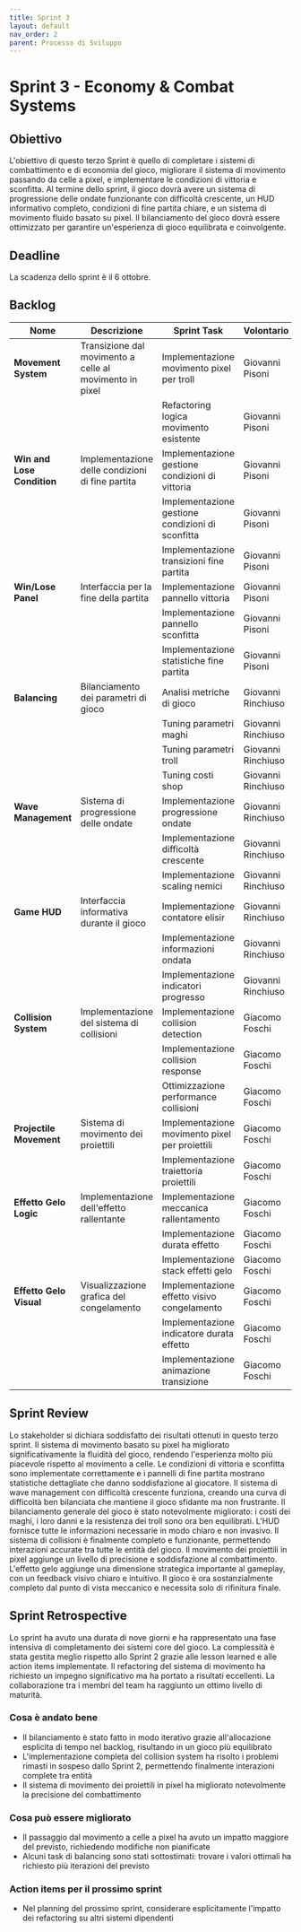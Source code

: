 ```yaml
---
title: Sprint 3
layout: default
nav_order: 2
parent: Processo di Sviluppo
---
```


# Sprint 3 - Economy & Combat Systems

## Obiettivo

L'obiettivo di questo terzo Sprint è quello di completare i sistemi di combattimento e di economia del gioco, migliorare il sistema di movimento passando da celle a pixel, e implementare le condizioni di vittoria e sconfitta. Al termine dello sprint, il gioco dovrà avere un sistema di progressione delle ondate funzionante con difficoltà crescente, un HUD informativo completo, condizioni di fine partita chiare, e un sistema di movimento fluido basato su pixel. Il bilanciamento del gioco dovrà essere ottimizzato per garantire un'esperienza di gioco equilibrata e coinvolgente.

## Deadline

La scadenza dello sprint è il 6 ottobre.

## Backlog

| Nome | Descrizione | Sprint Task | Volontario |
|------|-------------|-------------|------------|
| **Movement System** | Transizione dal movimento a celle al movimento in pixel | Implementazione movimento pixel per troll | Giovanni Pisoni |
| | | Refactoring logica movimento esistente | Giovanni Pisoni |
| **Win and Lose Condition** | Implementazione delle condizioni di fine partita | Implementazione gestione condizioni di vittoria | Giovanni Pisoni |
| | | Implementazione gestione condizioni di sconfitta | Giovanni Pisoni |
| | | Implementazione transizioni fine partita | Giovanni Pisoni |
| **Win/Lose Panel** | Interfaccia per la fine della partita | Implementazione pannello vittoria | Giovanni Pisoni |
| | | Implementazione pannello sconfitta | Giovanni Pisoni |
| | | Implementazione statistiche fine partita | Giovanni Pisoni |
| **Balancing** | Bilanciamento dei parametri di gioco | Analisi metriche di gioco | Giovanni Rinchiuso |
| | | Tuning parametri maghi | Giovanni Rinchiuso |
| | | Tuning parametri troll | Giovanni Rinchiuso |
| | | Tuning costi shop | Giovanni Rinchiuso |
| **Wave Management** | Sistema di progressione delle ondate | Implementazione progressione ondate | Giovanni Rinchiuso |
| | | Implementazione difficoltà crescente | Giovanni Rinchiuso |
| | | Implementazione scaling nemici | Giovanni Rinchiuso |
| **Game HUD** | Interfaccia informativa durante il gioco | Implementazione contatore elisir | Giovanni Rinchiuso |
| | | Implementazione informazioni ondata | Giovanni Rinchiuso |
| | | Implementazione indicatori progresso | Giovanni Rinchiuso |
| **Collision System** | Implementazione del sistema di collisioni | Implementazione collision detection | Giacomo Foschi |
| | | Implementazione collision response | Giacomo Foschi |
| | | Ottimizzazione performance collisioni | Giacomo Foschi |
| **Projectile Movement** | Sistema di movimento dei proiettili | Implementazione movimento pixel per proiettili | Giacomo Foschi |
| | | Implementazione traiettoria proiettili | Giacomo Foschi |
| **Effetto Gelo Logic** | Implementazione dell'effetto rallentante | Implementazione meccanica rallentamento | Giacomo Foschi |
| | | Implementazione durata effetto | Giacomo Foschi |
| | | Implementazione stack effetti gelo | Giacomo Foschi |
| **Effetto Gelo Visual** | Visualizzazione grafica del congelamento | Implementazione effetto visivo congelamento | Giacomo Foschi |
| | | Implementazione indicatore durata effetto | Giacomo Foschi |
| | | Implementazione animazione transizione | Giacomo Foschi |

## Sprint Review

Lo stakeholder si dichiara soddisfatto dei risultati ottenuti in questo terzo sprint. Il sistema di movimento basato su pixel ha migliorato significativamente la fluidità del gioco, rendendo l'esperienza molto più piacevole rispetto al movimento a celle. Le condizioni di vittoria e sconfitta sono implementate correttamente e i pannelli di fine partita mostrano statistiche dettagliate che danno soddisfazione al giocatore. Il sistema di wave management con difficoltà crescente funziona, creando una curva di difficoltà ben bilanciata che mantiene il gioco sfidante ma non frustrante. Il bilanciamento generale del gioco è stato notevolmente migliorato: i costi dei maghi, i loro danni e la resistenza dei troll sono ora ben equilibrati. L'HUD fornisce tutte le informazioni necessarie in modo chiaro e non invasivo. Il sistema di collisioni è finalmente completo e funzionante, permettendo interazioni accurate tra tutte le entità del gioco. Il movimento dei proiettili in pixel aggiunge un livello di precisione e soddisfazione al combattimento. L'effetto gelo aggiunge una dimensione strategica importante al gameplay, con un feedback visivo chiaro e intuitivo. Il gioco è ora sostanzialmente completo dal punto di vista meccanico e necessita solo di rifinitura finale.

## Sprint Retrospective

Lo sprint ha avuto una durata di nove giorni e ha rappresentato una fase intensiva di completamento dei sistemi core del gioco. La complessità è stata gestita meglio rispetto allo Sprint 2 grazie alle lesson learned e alle action items implementate. Il refactoring del sistema di movimento ha richiesto un impegno significativo ma ha portato a risultati eccellenti. La collaborazione tra i membri del team ha raggiunto un ottimo livello di maturità.

### Cosa è andato bene

- Il bilanciamento è stato fatto in modo iterativo grazie all'allocazione esplicita di tempo nel backlog, risultando in un gioco più equilibrato
- L'implementazione completa del collision system ha risolto i problemi rimasti in sospeso dallo Sprint 2, permettendo finalmente interazioni complete tra entità
- Il sistema di movimento dei proiettili in pixel ha migliorato notevolmente la precisione del combattimento

### Cosa può essere migliorato

- Il passaggio dal movimento a celle a pixel ha avuto un impatto maggiore del previsto, richiedendo modifiche non pianificate
- Alcuni task di balancing sono stati sottostimati: trovare i valori ottimali ha richiesto più iterazioni del previsto

### Action items per il prossimo sprint

- Nel planning del prossimo sprint, considerare esplicitamente l'impatto dei refactoring su altri sistemi dipendenti


